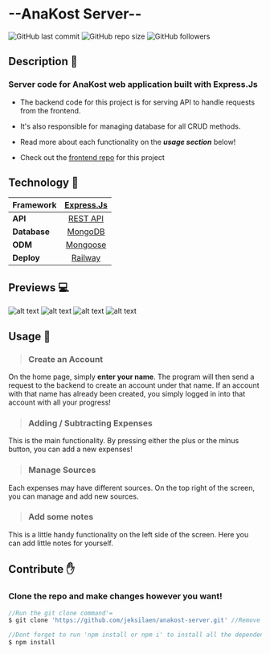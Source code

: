 # --AnaKost Server--

![GitHub last commit](https://img.shields.io/github/last-commit/jeksilaen/anakost-server)
![GitHub repo size](https://img.shields.io/github/repo-size/jeksilaen/anakost-server)
![GitHub followers](https://img.shields.io/github/followers/jeksilaen?style=social)

## Description :bookmark_tabs:

### **Server code for AnaKost web application built with Express.Js**

* The backend code for this project is for serving API to handle requests from the frontend.

* It's also responsible for managing database for all CRUD methods.

* Read more about each functionality on the ___usage section___ below!

* Check out the [frontend repo](https://github.com/jeksilaen/anakost-client#readme) for this project 

## Technology :iphone:
| **Framework** |      [Express.Js](https://expressjs.com)      |
|---------------|:-----------------------------------------:|
| **API**   | [REST API](https://restfulapi.net) |
| **Database**    | [MongoDB](https://www.mongodb.com)            |
| **ODM**    | [Mongoose](https://mongoosejs.com)            |
| **Deploy**    | [Railway](https://railway.app)        |

## Previews :computer:

![alt text](https://github.com/jeksilaen/anakost-client/blob/main/docs-assets/anakost-client%20(home).png?raw=true)
![alt text](https://github.com/jeksilaen/anakost-client/blob/main/docs-assets/anakost-client%20(main).png?raw=true)
![alt text](https://github.com/jeksilaen/anakost-client/blob/main/docs-assets/anakost-client%20(transaction).png?raw=true)
![alt text](https://github.com/jeksilaen/anakost-client/blob/main/docs-assets/anakost-client%20(sources).png?raw=true)

 
## Usage :wrench:

> ### __Create an Account__
On the home page, simply __enter your name__. The program will then send a request to the backend to create an account under that name. If an account with that name has already been created, you simply logged in into that account with all your progress!

> ### __Adding / Subtracting Expenses__
This is the main functionality. By pressing either the plus or the minus button, you can add a new expenses!

> ### __Manage Sources__
Each expenses may have different sources. On the top right of the screen, you can manage and add new sources.

> ### __Add some notes__
This is a little handy functionality on the left side of the screen. Here you can add little notes for yourself.

## Contribute :raised_hand:

### Clone the repo and make changes however you want!
```js
//Run the git clone command'=
$ git clone 'https://github.com/jeksilaen/anakost-server.git' //Remove the strings (')

//Dont forget to run 'npm install or npm i' to install all the dependencies
$ npm install
```
